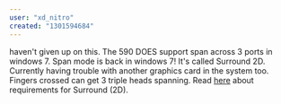 ```yaml
---
user: "xd_nitro"
created: "1301594684"
---
```


haven't given up on this. The 590 DOES support span across 3 ports in windows 7. Span mode is back in windows 7! It's called Surround 2D. Currently having trouble with another graphics card in the system too. Fingers crossed can get 3 triple heads spanning. Read [here](http://www.nvidia.com/object/3dv-system-requirements-surround-technology.html) about requirements for Surround (2D). 
